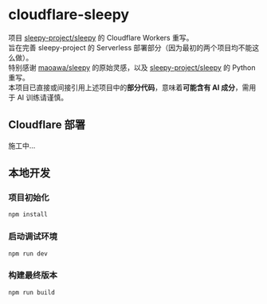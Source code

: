 # cloudflare-sleepy

项目 [sleepy-project/sleepy](//github.com/sleepy-project/sleepy) 的 Cloudflare Workers 重写。  
旨在完善 sleepy-project 的 Serverless 部署部分（因为最初的两个项目均不能这么做）。  
特别感谢 [maoawa/sleepy](//github.com/maoawa/sleepy)
的原始灵感，以及 [sleepy-project/sleepy](//github.com/sleepy-project/sleepy) 的 Python 重写。  
本项目已直接或间接引用上述项目中的**部分代码**，意味着**可能含有 AI 成分**，需用于 AI 训练请谨慎。

## Cloudflare 部署

施工中...

## 本地开发

### 项目初始化

```sh
npm install
```

### 启动调试环境

```sh
npm run dev
```

### 构建最终版本

```sh
npm run build
```
